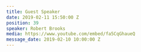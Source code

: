 ```yaml
---
title: Guest Speaker
date: 2019-02-11 15:50:00 Z
position: 39
speaker: Robert Brooks
media: https://www.youtube.com/embed/fa5CqGhaueQ
message_date: 2019-02-10 10:00:00 Z
---
```


